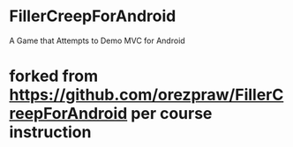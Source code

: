 # FillerCreepForAndroid
A Game that Attempts to Demo MVC for Android

# forked from https://github.com/orezpraw/FillerCreepForAndroid per course instruction
